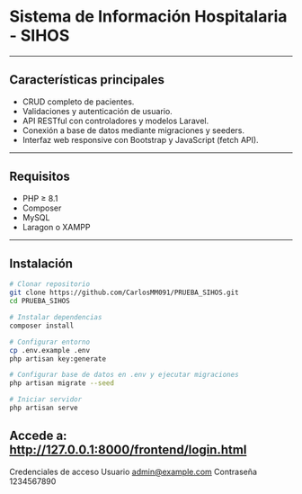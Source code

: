 # Sistema de Información Hospitalaria - SIHOS

---

## Características principales

- CRUD completo de pacientes.  
- Validaciones y autenticación de usuario.  
- API RESTful con controladores y modelos Laravel.  
- Conexión a base de datos mediante migraciones y seeders.  
- Interfaz web responsive con Bootstrap y JavaScript (fetch API).

---

## Requisitos

- PHP ≥ 8.1  
- Composer  
- MySQL  
- Laragon o XAMPP

---

## Instalación

```bash
# Clonar repositorio
git clone https://github.com/CarlosMM091/PRUEBA_SIHOS.git
cd PRUEBA_SIHOS

# Instalar dependencias
composer install

# Configurar entorno
cp .env.example .env
php artisan key:generate

# Configurar base de datos en .env y ejecutar migraciones
php artisan migrate --seed

# Iniciar servidor
php artisan serve

```
## Accede a: http://127.0.0.1:8000/frontend/login.html

Credenciales de acceso
Usuario	admin@example.com
Contraseña	1234567890
